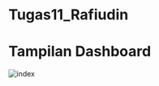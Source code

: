 # Tugas11_Rafiudin

# Tampilan Dashboard

![index](https://user-images.githubusercontent.com/46749109/125181540-fc598e80-e22f-11eb-9777-1533e8249e3e.JPG)
